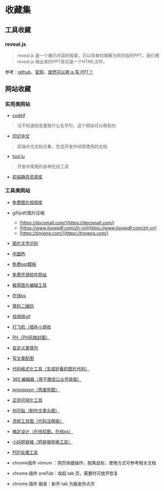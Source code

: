 # 收藏集



## 工具收藏

### reveal.js
> reveal.js 是一个展示内容的框架，可以简单的理解为网页版的PPT。我们用 reveal.js 做出来的PPT其实是一个HTML文件。

参考：[github](https://github.com/hakimel/reveal.js/)、[官网](https://revealjs.com/)、[居然可以用 js 写 PPT？](https://mp.weixin.qq.com/s/u6ocl7lVXG-jvaNIRn-IiA)

## 网站收藏


### 实用类网站

- [codeif](https://unbug.github.io/codelf/)
> 当不知道给变量取什么名字时，这个网站可以帮助你

- [印记中文](https://docschina.org/)
> 前端中文文档合集，包含开发中经常使用的文档

- [tool.lu](https://tool.lu/)
> 开发中常用的各种在线工具

- [前端静态资源库](https://cdn.baomitu.com/)





### 工具类网站

- [免费图片视频库](https://www.pexels.com/zh-cn/)
- gif/pdf/图片压缩
    - [https://docsmall.com/](https://docsmall.com/)
    - [https://www.ilovepdf.com/zh-cn](https://www.ilovepdf.com/zh-cn)
    - [https://tinypng.com/](https://tinypng.com/)
- [图片文字识别](https://web.baimiaoapp.com/)
- [中国色](http://zhongguose.com/)
- [免费ppt模板](http://ppt.sotary.com/web/wxapp/index.html)
- [免费开源软件网站](https://www.fosshub.com/)
- [极简图片编辑工具](https://kt.fkw.com/)
- [在线ps](https://ps.gaoding.com/#/)
- [草料二维码](https://cli.im/)
- [视频转gif](https://ezgif.com/video-to-gif)


- [打飞机（插件小游戏](https://kickassapp.com/)
- [PH（PH风格封面）](https://logoly.pro/)
- [自定义表情包](https://sorry.xuty.cc/panta/)
- [写文章配图](https://undraw.co)
- [代码格式化工具（生成好看的图片代码）](https://carbon.now.sh/)
- [365 编辑器（用于微信公众号排版）](http://www.365editor.com/)
- [processon（思维导图）](https://processon.com/)
- [正则可视化工具](https://jex.im/regulex/#!flags=&re=%5E(a%7Cb)*%3F%24)
- [创可贴（制作文章头图）](https://www.chuangkit.com/)
- [流程工具图（代码注释版）](http://asciiflow.com/)
- [搞定设计（在线扣图，在线ps）](https://www.gaoding.com/)
- [小码短链接（短链接转换工具）](https://xiaomark.com/)
- [PDF处理工具](https://smallpdf.com/)
- chrome插件 vimium ：网页快捷操作，脱离鼠标，使用方式可参考相关文档
- chrome 插件 oneTab：收起 tab 页，需要时可放开恢复
- chrome 插件 掘金：新开 tab 为掘金热点页



